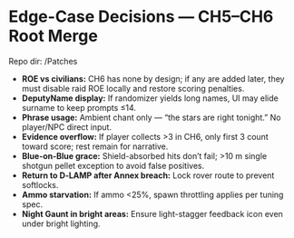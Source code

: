 # Edge-Case Decisions — CH5–CH6 Root Merge
Repo dir: /Patches

- **ROE vs civilians:** CH6 has none by design; if any are added later, they must disable raid ROE locally and restore scoring penalties.
- **DeputyName display:** If randomizer yields long names, UI may elide surname to keep prompts ≤14.
- **Phrase usage:** Ambient chant only — “the stars are right tonight.” No player/NPC direct input.
- **Evidence overflow:** If player collects >3 in CH6, only first 3 count toward score; rest remain for narrative.
- **Blue-on-Blue grace:** Shield-absorbed hits don’t fail; >10 m single shotgun pellet exception to avoid false positives.
- **Return to D‑LAMP after Annex breach:** Lock rover route to prevent softlocks.
- **Ammo starvation:** If ammo <25%, spawn throttling applies per tuning spec.
- **Night Gaunt in bright areas:** Ensure light-stagger feedback icon even under bright lighting.
